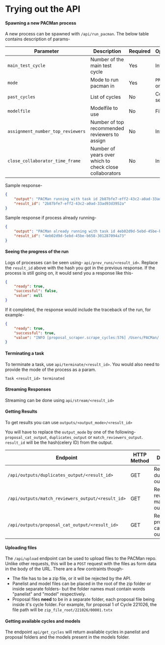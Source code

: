 # Trying out the API

#### Spawning a new PACMan process 
A new process can be spawned with `/api/run_pacman`. The below table contains description of params-

| Parameter                           | Description                                                   | Required | Options/Format                  |
|-------------------------------------|---------------------------------------------------------------|----------|----------------------------------|
| `main_test_cycle`                   | Number of the main test cycle                                 | Yes      | Integer                          |
| `mode`                              | Mode to run pacman in                                         | Yes      | `PROP`, `DUP`, `MATCH`, or `ALL` |
| `past_cycles`                       | List of cycles                                                | No       | Comma-separated list             |
| `modelfile`                         | Modelfile to use                                              | No       | File name                        |
| `assignment_number_top_reviewers`   | Number of top recommended reviewers to assign                 | No       | Integer                          |
| `close_collaborator_time_frame`     | Number of years over which to check close collaborators       | No       | Integer (years)                  |


Sample response-
```json
{
    "output": "PACMan running with task id 2b87bfe7-eff2-43c2-a0ad-33ad93d3952a",
    "result_id": "2b87bfe7-eff2-43c2-a0ad-33ad93d3952a"
}
```

Sample response if process already running-
```json
{
    "output": "PACMan already running with task id 4eb02d9d-5ebd-45be-b658-301287094a73. New task not started.",
    "result_id": "4eb02d9d-5ebd-45be-b658-301287094a73"
}
```


#### Seeing the progress of the run 
Logs of processes can be seen using- `api/prev_runs/<result_id>`.
Replace the `result_id` above with the hash you got in the previous response. If the process is still going on, it would send you a response like this-
```json
{
    "ready": true,
    "successful": false,
    "value": null
}
```

If it completed, the response would include the traceback of the run, for example-
```json
{
    "ready": true,
    "successful": true,
    "value": "INFO [proposal_scraper.scrape_cycles:576] /Users/PACMan/./runs/input_proposal_data/221026/*txtx\nINFO [proposal_scraper.scrape_cycles:579] Found 7 proposals to scrape\nRunning PACMan...\nLog file can be found at ./runs/logs/PACMan_e7a81b49-4f70-42fa-87fd-0fd112958baf_20240131T155649.log\n\rScraping Proposals:   0%|          | 0/7 [00:00<?, ?it/s]\rScraping Proposals: 100%|##########| 7/7 [00:00<00:00, 2328.69it/s]\nINFO [proposal_scraper.scrape_cycles:576] /Users/PACMan/./runs/input_proposal_data/231026/*txtx\nINFO [proposal_scraper.scrape_cycles:579] Found 6 proposals to scrape\n\rScraping Proposals:   0%|          | 0/6 [00:00<?, ?it/s]\rScraping Proposals: 100%|##########| 6/6 [00:00<00:00, 3131.25it/s]\n"
}
```

#### Terminating a task 
To terminate a task, use `api/terminate/<result_id>`.
You would also need to provide the mode of the process as a param.
```
Task <result_id> terminated
```

#### Streaming Responses
Streaming can be done using `api/stream/<result_id>`

#### Getting Results 
To get results you can use `outputs/<output_mode>/<result_id>` 

You will have to replace the `output_mode` by one of the following- `proposal_cat_output`, `duplicates_output` or `match_reviewers_output`. `result_id` will be the hash(celery ID) from the output.

| Endpoint                                           | HTTP Method | Description                              | Required Parameters | Optional Parameters |
|----------------------------------------------------|-------------|------------------------------------------|-----------------------------|---------------------|
| `/api/outputs/duplicates_output/<result_id>`       | GET         | Retrieves duplicates output              | `cycle_number` | None                |
| `/api/outputs/match_reviewers_output/<result_id>`  | GET         | Retrieves reviewer matching output       | `cycle_number` | None                |
| `/api/outputs/proposal_cat_output/<result_id>`     | GET         | Retrieves proposal categorization output | `cycle_number` | None                |


#### Uploading files
The `/api/upload` endpoint can be used to upload files to the PACMan repo. Unlike other requests, this will be a `POST` request with the files as form data in the body of the URL. There are a few contraints though-
- The file has to be a zip file, or it will be rejected by the API. 
- Panelist and model files can be placed in the root of the zip folder or inside separate folders- but the folder names must contain words "panelist" and "model" respectively.
- Proposal files **need** to be in a separate folder, each proposal file being inside it's cycle folder. For example, for proposal 1 of Cycle 221026, the file path will be `zip_file_root/221026/00001.txtx`

#### Getting available cycles and models
The endpoint `api/get_cycles` will return available cycles in panelist and proposal folders and the models present in the models folder. 
